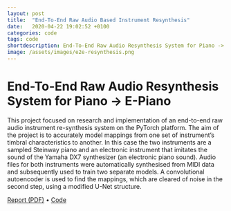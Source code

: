 ```yaml
---
layout: post
title:  "End-To-End Raw Audio Based Instrument Resynthesis"
date:   2020-04-22 19:02:52 +0100
categories: code
tags: code
shortdescription: End-To-End Raw Audio Resynthesis System for Piano -> E-Piano.
image: /assets/images/e2e-resynthesis.png
---
```

# End-To-End Raw Audio Resynthesis System for Piano -> E-Piano

This project focused on research and implementation of an end-to-end raw audio instrument re-synthesis system on 
the PyTorch platform. The aim of the project is to accurately model mappings from one set of instrument’s timbral 
characteristics to another. In this case the two instruments are a sampled Steinway piano and an electronic instrument 
that imitates the sound of the Yamaha DX7 synthesizer (an electronic piano sound). 
Audio files for both instruments were automatically synthesised from MIDI data and subsequently used to 
train two separate models. A convolutional autoencoder is used to find the mappings, which are cleared of noise 
in the second step, using a modified U-Net structure.

[comment]: <> (![image]&#40;/assets/images/e2e-resynthesis.png&#41;)

<a href="https://github.com/maxgraf96/DLAM_Assignment/blob/master/Report.pdf" target="_blank">Report (PDF)</a> •
<a href="https://github.com/maxgraf96/DLAM_Assignment" target="_blank">Code</a>